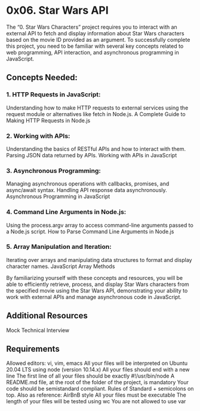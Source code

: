 # 0x06. Star Wars API
The “0. Star Wars Characters” project requires you to interact with an external API to fetch and display information about Star Wars characters based on the movie ID provided as an argument. To successfully complete this project, you need to be familiar with several key concepts related to web programming, API interaction, and asynchronous programming in JavaScript.

## Concepts Needed:
### 1. HTTP Requests in JavaScript:
Understanding how to make HTTP requests to external services using the request module or alternatives like fetch in Node.js.
A Complete Guide to Making HTTP Requests in Node.js

### 2. Working with APIs:
Understanding the basics of RESTful APIs and how to interact with them.
Parsing JSON data returned by APIs.
Working with APIs in JavaScript

### 3. Asynchronous Programming:
Managing asynchronous operations with callbacks, promises, and async/await syntax.
Handling API response data asynchronously.
Asynchronous Programming in JavaScript

### 4. Command Line Arguments in Node.js:
Using the process.argv array to access command-line arguments passed to a Node.js script.
How to Parse Command Line Arguments in Node.js

### 5. Array Manipulation and Iteration:
Iterating over arrays and manipulating data structures to format and display character names.
JavaScript Array Methods

By familiarizing yourself with these concepts and resources, you will be able to efficiently retrieve, process, and display Star Wars characters from the specified movie using the Star Wars API, demonstrating your ability to work with external APIs and manage asynchronous code in JavaScript.

## Additional Resources
Mock Technical Interview

## Requirements
Allowed editors: vi, vim, emacs
All your files will be interpreted on Ubuntu 20.04 LTS using node (version 10.14.x)
All your files should end with a new line
The first line of all your files should be exactly #!/usr/bin/node
A README.md file, at the root of the folder of the project, is mandatory
Your code should be semistandard compliant. Rules of Standard + semicolons on top. Also as reference: AirBnB style
All your files must be executable
The length of your files will be tested using wc
You are not allowed to use var
